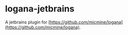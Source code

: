 # logana-jetbrains

A jetbrains plugin for [https://github.com/micmine/logana](https://github.com/micmine/logana).
